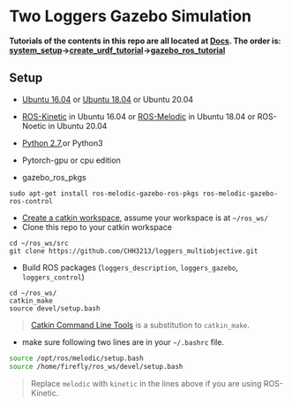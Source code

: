 # Two Loggers Gazebo Simulation
**Tutorials of the contents in this repo are all located at [Docs](https://github.com/linZHank/two_loggers/tree/master/Docs). The order is: [system_setup](https://github.com/linZHank/two_loggers/blob/master/Docs/system_setup.md)->[create_urdf_tutorial](https://github.com/linZHank/two_loggers/blob/master/Docs/create_urdf_tutorial.md)->[gazebo_ros_tutorial](https://github.com/linZHank/two_loggers/blob/master/Docs/gazebo_ros_tutorial.md)**

## Setup
- [Ubuntu 16.04](http://releases.ubuntu.com/16.04/) or [Ubuntu 18.04](http://releases.ubuntu.com/18.04/) or Ubuntu 20.04
- [ROS-Kinetic](http://wiki.ros.org/kinetic) in Ubuntu 16.04 or [ROS-Melodic](http://wiki.ros.org/melodic) in Ubuntu 18.04 or ROS-Noetic in Ubuntu 20.04
- [Python 2.7](https://www.python.org/download/releases/2.7/),or Python3
- Pytorch-gpu or cpu edition

- gazebo_ros_pkgs
``` console
sudo apt-get install ros-melodic-gazebo-ros-pkgs ros-melodic-gazebo-ros-control
```
- [Create a catkin workspace](http://wiki.ros.org/catkin/Tutorials/create_a_workspace), assume your workspace is at `~/ros_ws/`
- Clone this repo to your catkin workspace
```console
cd ~/ros_ws/src
git clone https://github.com/CHH3213/loggers_multiobjective.git
```
- Build ROS packages (`loggers_description`, `loggers_gazebo`, `loggers_control`)

``` console
cd ~/ros_ws/
catkin_make
source devel/setup.bash
```
> [Catkin Command Line Tools](https://catkin-tools.readthedocs.io/en/latest/) is a substitution to `catkin_make`.

- make sure following two lines are in your `~/.bashrc` file.
``` bash
source /opt/ros/melodic/setup.bash
source /home/firefly/ros_ws/devel/setup.bash
```
> Replace `melodic` with `kinetic` in the lines above if you are using ROS-Kinetic.


